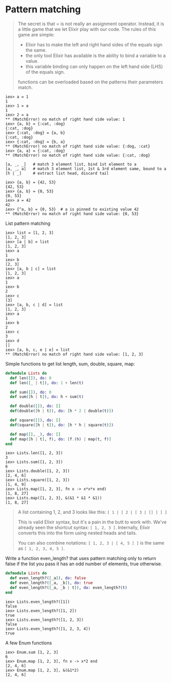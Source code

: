 # Pattern matching

> The secret is that = is not really an assignment operator. Instead, it is a little game that we let Elixir play with our code.
> The rules of this game are simple:
>
> - Elixir has to make the left and right hand sides of the equals sign the same.
> - the only tool Elixir has available is the ability to bind a variable to a value.
> - this variable binding can only happen on the left hand side (LHS) of the equals sign.
>
> functions can be overloaded based on the patterns their parameters match.

```console
iex> a = 1
1
iex> 1 = a
1
iex> 2 = a
** (MatchError) no match of right hand side value: 1
iex> {a, b} = {:cat, :dog}
{:cat, :dog}
iex> {:cat, :dog} = {a, b}
{:cat, :dog}
iex> {:cat, :dog} = {b, a}
** (MatchError) no match of right hand side value: {:dog, :cat}
iex> {a, a} = {:cat, :dog}
** (MatchError) no match of right hand side value: {:cat, :dog}
```

```text
[a, _, _]   # match 3 element list, bind 1st element to a
[a, _, a]   # match 3 element list, 1st & 3rd element same, bound to a
[h | _]     # extract list head, discard tail
```

```console
iex> {a, b} = {42, 53}
{42, 53}
iex> {a, b} = {0, 53}
{0, 53}
iex> a = 42
42
iex> {^a, b} = {0, 53}  # a is pinned to existing value 42
** (MatchError) no match of right hand side value: {0, 53}
```

List pattern matching

```console
iex> list = [1, 2, 3]
[1, 2, 3]
iex> [a | b] = list
[1, 2, 3]
iex> a
1
iex> b
[2, 3]
iex> [a, b | c] = list
[1, 2, 3]
iex> a
1
iex> b
2
iex> c
[3]
iex> [a, b, c | d] = list
[1, 2, 3]
iex> a
1
iex> b
2
iex> c
3
iex> d
[]
iex> [a, b, c, e | e] = list
** (MatchError) no match of right hand side value: [1, 2, 3]
```

Simple functions to get list length, sum, double, square, map:

```elixir
defmodule Lists do
  def len([]), do: 0
  def len([_ | t]), do: 1 + len(t)

  def sum([]), do: 0
  def sum([h | t]), do: h + sum(t)

  def double([]), do: []
  def(double([h | t]), do: [h * 2 | double(t)])

  def square([]), do: []
  def(square([h | t]), do: [h * h | square(t)])

  def map([], _), do: []
  def map([h | t], f), do: [f.(h) | map(t, f)]
end
```

```console
iex> Lists.len([1, 2, 3])
3
iex> Lists.sum([1, 2, 3])
6
iex> Lists.double([1, 2, 3])
[2, 4, 6]
iex> Lists.square([1, 2, 3])
[1, 4, 9]
iex> Lists.map([1, 2, 3], fn x -> x*x*x end)
[1, 8, 27]
iex> Lists.map([1, 2, 3], &(&1 * &1 * &1))
[1, 8, 27]
```

> A list containing 1, 2, and 3 looks like this:
> `[ 1 | [ 2 | [ 3 | [] ] ] ]`
>
> This is valid Elixir syntax, but it's a pain in the butt to work with. We've already seen the shortcut syntax: `[ 1, 2, 3 ]`. Internally, Elixir converts this into the form using nested heads and tails.
>
> You can also combine notations: `[ 1, 2, 3 | [ 4, 5 ] ]` is the same as `[ 1, 2, 3, 4, 5 ]`.

Write a function even_length? that uses pattern matching only to return false if the list you pass it has an odd number of elements, true otherwise.

```elixir
defmodule Lists do
  def even_length?([_a]), do: false
  def even_length?([_a, _b]), do: true
  def even_length?([_a, _b | t]), do: even_length?(t)
end
```

```console
iex> Lists.even_length?([1])
false
iex> Lists.even_length?([1, 2])
true
iex> Lists.even_length?([1, 2, 3])
false
iex> Lists.even_length?([1, 2, 3, 4])
true
```

A few Enum functions

```console
iex> Enum.sum [1, 2, 3]
6
iex> Enum.map [1, 2, 3], fn x -> x*2 end
[2, 4, 6]
iex> Enum.map [1, 2, 3], &(&1*2)
[2, 4, 6]
```

